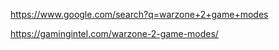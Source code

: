 https://www.google.com/search?q=warzone+2+game+modes

https://gamingintel.com/warzone-2-game-modes/
